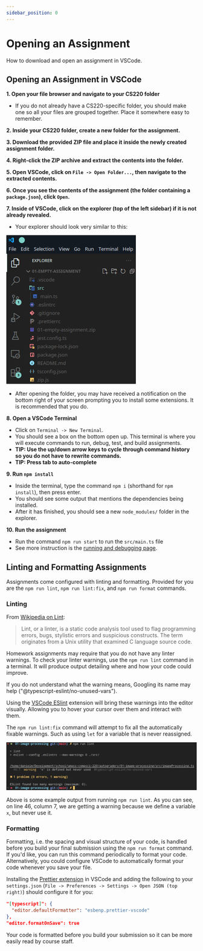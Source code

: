 ```yaml
---
sidebar_position: 0
---
```


# Opening an Assignment

How to download and open an assignment in VSCode.

## Opening an Assignment in VSCode

**1. Open your file browser and navigate to your CS220 folder**

- If you do not already have a CS220-specific folder, you should make one so all your files are grouped together. Place it somewhere easy to remember.

**2. Inside your CS220 folder, create a new folder for the assignment.**

**3. Download the provided ZIP file and place it inside the newly created assignment folder.**

**4. Right-click the ZIP archive and extract the contents into the folder.**

**5. Open VSCode, click on `File -> Open Folder...`, then navigate to the extracted contents.**

**6. Once you see the contents of the assignment (the folder containing a `package.json`), click `Open`.**

**7. Inside of VSCode, click on the explorer (top of the left sidebar) if it is not already revealed.**

- Your explorer should look very similar to this:

![Explorer](/img/vscode-explorer.png)

- After opening the folder, you may have received a notification on the bottom right of your screen prompting you to install some extensions. It is recommended that you do.

**8. Open a VSCode Terminal**

- Click on `Terminal -> New Terminal`.
- You should see a box on the bottom open up. This terminal is where you will execute commands to run, debug, test, and build assignments.
- **TIP: Use the up/down arrow keys to cycle through command history so you do not have to rewrite commands.**
- **TIP: Press tab to auto-complete**

**9. Run `npm install`**

- Inside the terminal, type the command `npm i` (shorthand for `npm install`), then press enter.
- You should see some output that mentions the dependencies being installed.
- After it has finished, you should see a new `node_modules/` folder in the explorer.

**10. Run the assignment**

- Run the command `npm run start` to run the `src/main.ts` file
- See more instruction is the [running and debugging page](/materials//tutorials/homework/running-and-debugging#running-an-assignment-in-vscode).

## Linting and Formatting Assignments

Assignments come configured with linting and formatting. Provided for you are the `npm run lint`, `npm run lint:fix`, and `npm run format` commands.

### Linting

From [Wikipedia on Lint](<https://en.wikipedia.org/wiki/Lint_(software)>):

> Lint, or a linter, is a static code analysis tool used to flag programming errors, bugs, stylistic errors and suspicious constructs. The term originates from a Unix utility that examined C language source code.

Homework assignments may require that you do not have any linter warnings. To check your linter warnings, use the `npm run lint` command in a terminal. It will produce output detailing where and how your code could improve.

If you do not understand what the warning means, Googling its name may help ("@typescript-eslint/no-unused-vars").

Using the [VSCode ESlint](https://marketplace.visualstudio.com/items?itemName=dbaeumer.vscode-eslint) extension will bring these warnings into the editor visually. Allowing you to hover your cursor over them and interact with them.

The `npm run lint:fix` command will attempt to fix all the automatically fixable warnings. Such as using `let` for a variable that is never reassigned.

<p align="center">
  <img src="/img/eslint-output.png" />
</p>

Above is some example output from running `npm run lint`. As you can see, on line 46, column 7, we are getting a warning because we define a variable `x`, but never use it.

### Formatting

Formatting, i.e. the spacing and visual structure of your code, is handled before you build your final submission using the `npm run format` command. If you'd like, you can run this command periodically to format your code. Alternatively, you could configure VSCode to automatically format your code whenever you save your file.

Installing the [Prettier extension](https://marketplace.visualstudio.com/items?itemName=esbenp.prettier-vscode) in VSCode and adding the following to your `settings.json` (`File -> Preferences -> Settings -> Open JSON (top right)`) should configure it for you:

```json
"[typescript]": {
  "editor.defaultFormatter": "esbenp.prettier-vscode"
},
"editor.formatOnSave": true
```

Your code is formatted before you build your submission so it can be more easily read by course staff.
